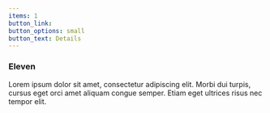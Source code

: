 ```yaml
---
items: 1
button_link:
button_options: small
button_text: Details
---
```


<span class="icon style2 major fa-envelope"></span>

### Eleven

Lorem ipsum dolor sit amet, consectetur adipiscing elit. Morbi dui turpis, cursus eget orci amet aliquam congue semper. Etiam eget ultrices risus nec tempor elit.
